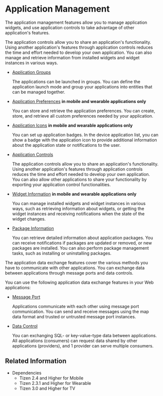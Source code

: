# Application Management

The application management features allow you to manage application widgets, and use application controls to take advantage of other application's features.

The application controls allow you to share an application's functionality. Using another application's features through application controls reduces the time and effort needed to develop your own application. You can also manage and retrieve information from installed widgets and widget instances in various ways.

- [Application Groups](app-group.md)

  The applications can be launched in groups. You can define the application launch mode and group your applications into entities that can be managed together.

- [Application Preferences](preference.md) **in mobile and wearable applications only**

  You can store and retrieve the application preferences. You can create, store, and retrieve all custom preferences needed by your application.

- [Application Icons](app-icons.md) **in mobile and wearable applications only**

  You can set up application badges. In the device application list, you can show a badge with the application icon to provide additional information about the application state or notifications to the user.

- [Application Controls](app-controls.md)

  The application controls allow you to share an application's functionality. Using another application's features through application controls reduces the time and effort needed to develop your own application. You can also allow other applications to share your functionality by exporting your application control functionalities.

- [Widget Information](widget-info.md) **in mobile and wearable applications only**

  You can manage installed widgets and widget instances in various ways, such as retrieving information about widgets, or getting the widget instances and receiving notifications when the state of the widget changes.

- [Package Information](packages.md)

  You can retrieve detailed information about application packages. You can receive notifications if packages are updated or removed, or new packages are installed. You can also perform package management tasks, such as installing or uninstalling packages.

The application data exchange features cover the various methods you have to communicate with other applications. You can exchange data between applications through message ports and data controls.

You can use the following application data exchange features in your Web applications:

- [Message Port](message-port.md)

  Applications communicate with each other using message port communication. You can send and receive messages using the map data format and trusted or untrusted message port instances.

- [Data Control](data-control.md)

  You can exchanging SQL- or key-value-type data between applications. All applications (consumers) can request data shared by other applications (providers), and 1 provider can serve multiple consumers.


## Related Information
- Dependencies
  - Tizen 2.4 and Higher for Mobile
  - Tizen 2.3.1 and Higher for Wearable
  - Tizen 3.0 and Higher for TV
